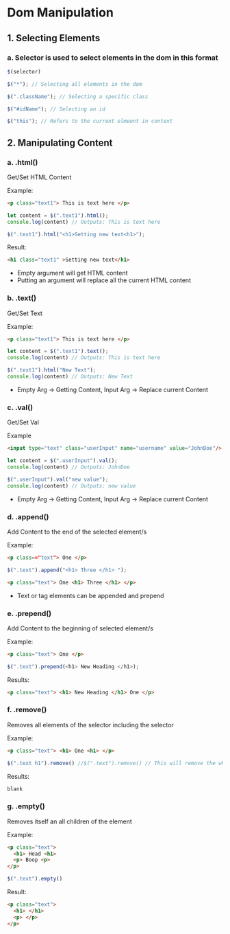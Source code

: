 # Dom Manipulation

## 1. Selecting Elements 

### a. Selector is used to select elements in the dom in this format
``` javascript
$(selector)

$("*"); // Selecting all elements in the dom

$(".className"); // Selecting a specific class

$("#idName"); // Selecting an id

$("this"); // Refers to the current elmeent in context 
```

## 2. Manipulating Content 

### a. .html()
Get/Set HTML Content

Example: 
```html
<p class="text1"> This is text here </p>
```
```javascript
let content = $(".text1").html(); 
console.log(content) // Outputs: This is text here

$(".text1").html("<h1>Setting new text<h1>");
```
Result: 
```html
<h1 class="text1" >Setting new text</h1>
```

- Empty argument will get HTML content
- Putting an argument will replace all the current HTML content

### b. .text()
Get/Set Text 

Example:
```html
<p class="text1"> This is text here </p>
```
```javascript
let content = $(".text1").text(); 
console.log(content) // Outputs: This is text here

$(".text1").html("New Text"); 
console.log(content) // Outputs: New Text
```
- Empty Arg -> Getting Content, Input Arg -> Replace current Content

### c. .val()
Get/Set Val

Example
```html
<input type="text" class="userInput" name="username" value="JohnDoe"/>
```
```javascript
let content = $(".userInput").val(); 
console.log(content) // Outputs: JohnDoe

$(".userInput").val("new value"); 
console.log(content) // Outputs: new value 
```
- Empty Arg -> Getting Content, Input Arg -> Replace current Content

### d. .append()
Add Content to the end of the selected element/s

Example:
```html
<p class=="text"> One </p>
```
```javascript
$(".text").append("<h1> Three </h1> ");
```
```html
<p class="text"> One <h1> Three </h1> </p>
```
- Text or tag elements can be appended and prepend

### e. .prepend()
Add Content to the beginning of selected element/s

Example:
```html
<p class="text"> One </p>
```
```javascript
$(".text").prepend(<h1> New Heading </h1>);
```
Results: 
```html
<p class="text"> <h1> New Heading </h1> One </p>
```

### f. .remove()
Removes all elements of the selector including the selector

Example:
```html
<p class="text"> <h1> One <h1> </p>
```
```javascript
$(".text h1").remove() //$(".text").remove() // This will remove the whole class and element
```
Results: 
```html
blank
```

### g. .empty()
Removes itself an all children of the element 

Example:
```html
<p class="text">
  <h1> Head <h1>
  <p> Boop <p>
</p>
```
```javascript 
$(".text").empty()
```
Result:
```html
<p class="text">
  <h1> </h1>
  <p> </p>
</p>
```









